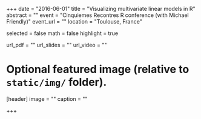 +++
date = "2016-06-01"
title = "Visualizing multivariate linear models in R"
abstract = ""
event = "Cinquiemes Recontres R conference (with Michael Friendly)"
event_url = ""
location = "Toulouse, France"

selected = false
math = false
highlight = true

url_pdf = ""
url_slides = ""
url_video = ""

# Optional featured image (relative to `static/img/` folder).
[header]
image = ""
caption = ""

+++
